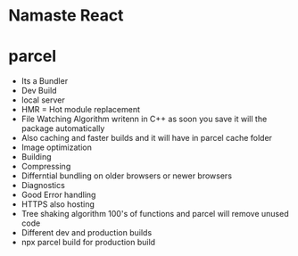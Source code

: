 # Namaste React

# parcel

- Its a Bundler
- Dev Build
- local server
- HMR = Hot module replacement
- File Watching Algorithm writenn in C++ as soon you save it will the package automatically
- Also caching and faster builds and it will have in parcel cache folder
- Image optimization
- Building
- Compressing
- Differntial bundling on older browsers or newer browsers
- Diagnostics
- Good Error handling
- HTTPS also hosting
- Tree shaking algorithm 100's of functions and parcel will remove unused code
- Different dev and production builds
- npx parcel build <filename> for production build
